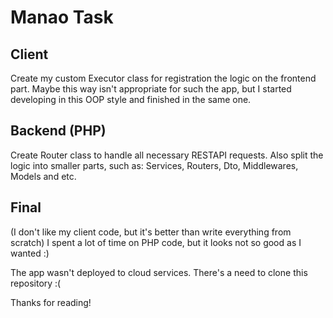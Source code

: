 # Manao Task

## Client

Create my custom Executor class for registration the logic on the frontend part.
Maybe this way isn't appropriate for such the app, but I started developing in this OOP
style and finished in the same one.

## Backend (PHP)

Create Router class to handle all necessary RESTAPI requests. Also split the logic into smaller parts, such
as: Services, Routers, Dto, Middlewares, Models and etc.

## Final

(I don't like my client code, but it's better than write everything from scratch)
I spent a lot of time on PHP code, but it looks not so good as I wanted :)

The app wasn't deployed to cloud services. There's a need to clone this repository :(

Thanks for reading!